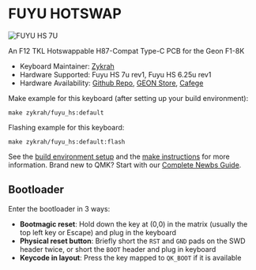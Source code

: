 # FUYU HOTSWAP

![FUYU HS 7U](https://i.imgur.com/8zjDNJT.jpg)

An F12 TKL Hotswappable H87-Compat Type-C PCB for the Geon F1-8K

* Keyboard Maintainer: [Zykrah](https://github.com/zykrah)
* Hardware Supported: Fuyu HS 7u rev1, Fuyu HS 6.25u rev1
* Hardware Availability: [Github Repo](https://github.com/zykrah/fuyu), [GEON Store](https://geon.works/products/fuyu-pcb-for-f1-8k), [Cafege](https://cafege.com.au/products/fuyu-8k-pcb)

Make example for this keyboard (after setting up your build environment):

    make zykrah/fuyu_hs:default

Flashing example for this keyboard:

    make zykrah/fuyu_hs:default:flash

See the [build environment setup](https://docs.qmk.fm/#/getting_started_build_tools) and the [make instructions](https://docs.qmk.fm/#/getting_started_make_guide) for more information. Brand new to QMK? Start with our [Complete Newbs Guide](https://docs.qmk.fm/#/newbs).

## Bootloader

Enter the bootloader in 3 ways:

* **Bootmagic reset**: Hold down the key at (0,0) in the matrix (usually the top left key or Escape) and plug in the keyboard
* **Physical reset button**: Briefly short the `RST` and `GND` pads on the SWD header twice, or short the `BOOT` header and plug in keyboard
* **Keycode in layout**: Press the key mapped to `QK_BOOT` if it is available
